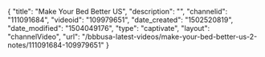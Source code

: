 {
    "title": "Make Your Bed Better US",
    "description": "",
    "channelid": "111091684",
    "videoid": "109979651",
    "date_created": "1502520819",
    "date_modified": "1504049176",
    "type": "captivate",
    "layout": "channelVideo",
    "url": "\/bbbusa-latest-videos\/make-your-bed-better-us-2-notes\/111091684-109979651"
}